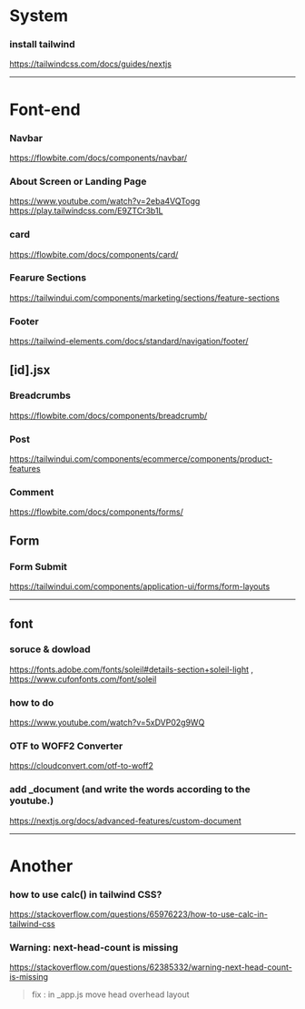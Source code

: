 # System

### install tailwind
https://tailwindcss.com/docs/guides/nextjs


----- ----- ----- ----- ----- ----- ----- ----- ----- ----- ----- ----- ----- ----- ----- ----- ----- ----- ----- ----- ----- -----


# Font-end

### Navbar
https://flowbite.com/docs/components/navbar/

### About Screen or Landing Page
https://www.youtube.com/watch?v=2eba4VQTogg
https://play.tailwindcss.com/E9ZTCr3b1L

### card
https://flowbite.com/docs/components/card/

### Fearure Sections
https://tailwindui.com/components/marketing/sections/feature-sections

### Footer
https://tailwind-elements.com/docs/standard/navigation/footer/

## [id].jsx

### Breadcrumbs
https://flowbite.com/docs/components/breadcrumb/

### Post
https://tailwindui.com/components/ecommerce/components/product-features

### Comment
https://flowbite.com/docs/components/forms/

## Form

### Form Submit
https://tailwindui.com/components/application-ui/forms/form-layouts


----- ----- ----- ----- ----- ----- ----- ----- ----- ----- ----- ----- ----- ----- ----- ----- ----- ----- ----- ----- ----- -----


## font

### soruce & dowload
https://fonts.adobe.com/fonts/soleil#details-section+soleil-light , https://www.cufonfonts.com/font/soleil

### how to do
https://www.youtube.com/watch?v=5xDVP02g9WQ

### OTF to WOFF2 Converter
https://cloudconvert.com/otf-to-woff2

### add _document (and write the words according to the youtube.)
https://nextjs.org/docs/advanced-features/custom-document


----- ----- ----- ----- ----- ----- ----- ----- ----- ----- ----- ----- ----- ----- ----- ----- ----- ----- ----- ----- ----- -----


# Another

### how to use calc() in tailwind CSS?
https://stackoverflow.com/questions/65976223/how-to-use-calc-in-tailwind-css

### Warning: next-head-count is missing
https://stackoverflow.com/questions/62385332/warning-next-head-count-is-missing
> fix : in _app.js move head overhead layout